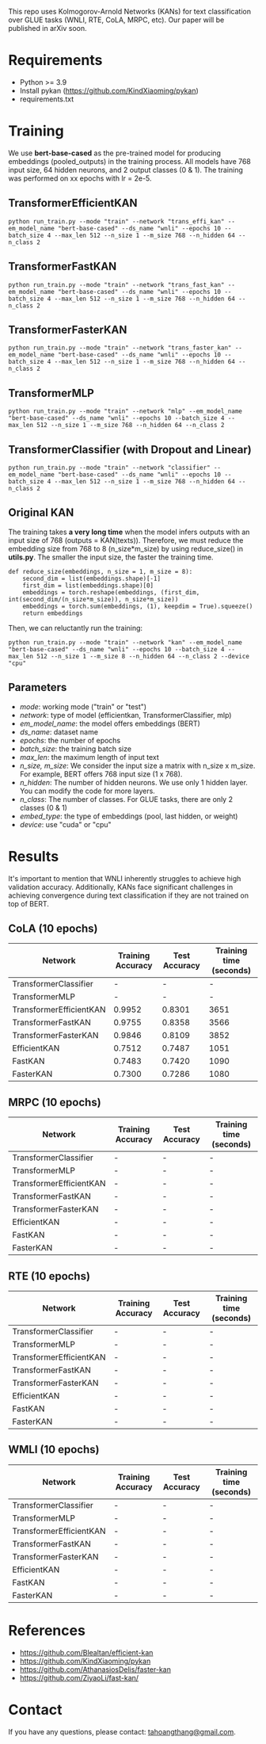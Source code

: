 This repo uses Kolmogorov-Arnold Networks (KANs) for text classification over GLUE tasks (WNLI, RTE, CoLA, MRPC, etc). Our paper will be published in arXiv soon.

# Requirements
* Python >= 3.9
* Install pykan (https://github.com/KindXiaoming/pykan)
* requirements.txt

# Training

We use **bert-base-cased** as the pre-trained model for producing embeddings (pooled_outputs) in the training process. All models have 768 input size, 64 hidden neurons, and 2 output classes (0 & 1). The training was performed  on xx epochs with lr = 2e-5.

## TransformerEfficientKAN 
```python run_train.py --mode "train" --network "trans_effi_kan" --em_model_name "bert-base-cased" --ds_name "wnli" --epochs 10 --batch_size 4 --max_len 512 --n_size 1 --m_size 768 --n_hidden 64 --n_class 2```

## TransformerFastKAN
```python run_train.py --mode "train" --network "trans_fast_kan" --em_model_name "bert-base-cased" --ds_name "wnli" --epochs 10 --batch_size 4 --max_len 512 --n_size 1 --m_size 768 --n_hidden 64 --n_class 2```

## TransformerFasterKAN
```python run_train.py --mode "train" --network "trans_faster_kan" --em_model_name "bert-base-cased" --ds_name "wnli" --epochs 10 --batch_size 4 --max_len 512 --n_size 1 --m_size 768 --n_hidden 64 --n_class 2```

## TransformerMLP
```python run_train.py --mode "train" --network "mlp" --em_model_name "bert-base-cased" --ds_name "wnli" --epochs 10 --batch_size 4 --max_len 512 --n_size 1 --m_size 768 --n_hidden 64 --n_class 2```

## TransformerClassifier (with Dropout and Linear)
```python run_train.py --mode "train" --network "classifier" --em_model_name "bert-base-cased" --ds_name "wnli" --epochs 10 --batch_size 4 --max_len 512 --n_size 1 --m_size 768 --n_hidden 64 --n_class 2```

## Original KAN
The training takes **a very long time** when the model infers outputs with an input size of 768 (outputs = KAN(texts)). Therefore, we must reduce the embedding size from 768 to 8 (n_size*m_size) by using reduce_size() in **utils.py**. The smaller the input size, the faster the training time.

```
def reduce_size(embeddings, n_size = 1, m_size = 8):
    second_dim = list(embeddings.shape)[-1]
    first_dim = list(embeddings.shape)[0]
    embeddings = torch.reshape(embeddings, (first_dim, int(second_dim/(n_size*m_size)), n_size*m_size))
    embeddings = torch.sum(embeddings, (1), keepdim = True).squeeze()
    return embeddings
```

Then, we can reluctantly run the training:

```python run_train.py --mode "train" --network "kan" --em_model_name "bert-base-cased" --ds_name "wnli" --epochs 10 --batch_size 4 --max_len 512 --n_size 1 --m_size 8 --n_hidden 64 --n_class 2 --device "cpu"```

## Parameters
* *mode*: working mode ("train" or "test")
* *network*: type of model (efficientkan, TransformerClassifier, mlp)
* *em_model_name*: the model offers embeddings (BERT)
* *ds_name*: dataset name
* *epochs*: the number of epochs
* *batch_size*: the training batch size
* *max_len*: the maximum length of input text
* *n_size, m_size*: We consider the input size a matrix with n_size x m_size. For example, BERT offers 768 input size (1 x 768).
* *n_hidden*: The number of hidden neurons. We use only 1 hidden layer. You can modify the code for more layers.
* *n_class*: The number of classes. For GLUE tasks, there are only 2 classes (0 & 1)
* *embed_type*: the type of embeddings (pool, last hidden, or weight)
* *device*: use "cuda" or "cpu"

# Results
It's important to mention that WNLI inherently struggles to achieve high validation accuracy. Additionally, KANs face significant challenges in achieving convergence during text classification if they are not trained on top of BERT.

## CoLA (10 epochs)
| Network  | Training Accuracy | Test Accuracy | Training time (seconds) |
| ------------- | ------------- |  ------------- | ------------- |
| TransformerClassifier |  -|   - | -  |
| TransformerMLP  |  -|   - | -  |
| TransformerEfficientKAN  |  0.9952 |   0.8301 | 3651  |
| TransformerFastKAN  |  0.9755 |   0.8358 | 3566  |
| TransformerFasterKAN  | 0.9846 |  0.8109 | 3852  |
| EfficientKAN  | 0.7512 |   0.7487  | 1051 |
| FastKAN  |  0.7483 |  0.7420 |  1090 |
| FasterKAN  | 0.7300 |   0.7286 | 1080  |

## MRPC (10 epochs)
| Network  | Training Accuracy | Test Accuracy | Training time (seconds) |
| ------------- | ------------- |  ------------- | ------------- |
| TransformerClassifier |  -|   - | -  |
| TransformerMLP  |  -|   - | -  |
| TransformerEfficientKAN  |  -|   - | -  |
| TransformerFastKAN  |  -|   - | -  |
| TransformerFasterKAN  |  -|   - | -  |
| EfficientKAN  |  -|   - | -  |
| FastKAN  |  -|   - | -  |
| FasterKAN  |  -|   - | -  |

## RTE (10 epochs)
| Network  | Training Accuracy | Test Accuracy | Training time (seconds) |
| ------------- | ------------- |  ------------- | ------------- |
| TransformerClassifier |  -|   - | -  |
| TransformerMLP  |  -|   - | -  |
| TransformerEfficientKAN  |  -|   - | -  |
| TransformerFastKAN  |  -|   - | -  |
| TransformerFasterKAN  |  -|   - | -  |
| EfficientKAN  |  -|   - | -  |
| FastKAN  |  -|   - | -  |
| FasterKAN  |  -|   - | -  |

## WMLI (10 epochs)
| Network  | Training Accuracy | Test Accuracy | Training time (seconds) |
| ------------- | ------------- |  ------------- | ------------- |
| TransformerClassifier |  -|   - | -  |
| TransformerMLP  |  -|   - | -  |
| TransformerEfficientKAN  |  -|   - | -  |
| TransformerFastKAN  |  -|   - | -  |
| TransformerFasterKAN  |  -|   - | -  |
| EfficientKAN  |  -|   - | -  |
| FastKAN  |  -|   - | -  |
| FasterKAN  |  -|   - | -  |

# References
* https://github.com/Blealtan/efficient-kan
* https://github.com/KindXiaoming/pykan
* https://github.com/AthanasiosDelis/faster-kan
* https://github.com/ZiyaoLi/fast-kan/

# Contact
If you have any questions, please contact: tahoangthang@gmail.com.

